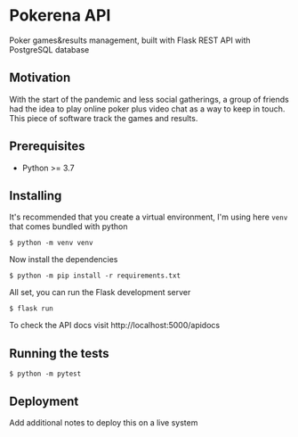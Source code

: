 # Pokerena API

Poker games&results management, built with Flask REST API with PostgreSQL database

## Motivation

With the start of the pandemic and less social gatherings, a group of friends had the idea to play online poker plus video chat as a way to keep in touch. This piece of software track the games and results.

## Prerequisites

- Python >= 3.7

## Installing

It's recommended that you create a virtual environment, I'm using here `venv` that comes bundled with python

```
$ python -m venv venv
```

Now install the dependencies

```
$ python -m pip install -r requirements.txt
```

All set, you can run the Flask development server

```
$ flask run
```

To check the API docs visit http://localhost:5000/apidocs

## Running the tests

```
$ python -m pytest
```

## Deployment

Add additional notes to deploy this on a live system
